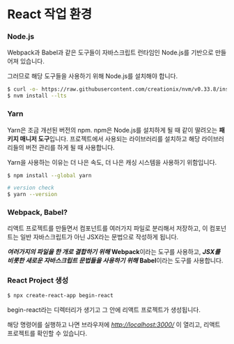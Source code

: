 # React 작업 환경

### Node.js

Webpack과 Babel과 같은 도구들이 자바스크립트 런타임인 Node.js를 기반으로 만들어져 있습니다.

그러므로 해당 도구들을 사용하기 위해 Node.js를 설치해야 합니다.

```bash
$ curl -o- https://raw.githubusercontent.com/creationix/nvm/v0.33.8/install.sh | bash
$ nvm install --lts
```

### Yarn

Yarn은 조금 개선된 버전의 npm. npm은 Node.js를 설치하게 될 때 같이 딸려오는 **패키지 매니저 도구**입니다. 프로젝트에서 사용되는 라이브러리를 설치하고 해당 라이브러리들의 버전 관리를 하게 될 때 사용합니다.

Yarn을 사용하는 이유는 더 나은 속도, 더 나은 캐싱 시스템을 사용하기 위함입니다. 

```bash
$ npm install --global yarn

# version check
$ yarn --version
```

### Webpack, Babel?

리액트 프로젝트를 만들면서 컴포넌트를 여러가지 파일로 분리해서 저장하고, 이 컴포넌트는 일반 자바스크립트가 아닌 JSX라는 문법으로 작성하게 됩니다. 

***여러가지의 파일을 한 개로 결합하기 위해*** **Webpack**이라는 도구를 사용하고, ***JSX를 비롯한 새로운 자바스크립트 문법들을 사용하기 위해*** **Babel**이라는 도구를 사용합니다. 

### React Project 생성

```bash
$ npx create-react-app begin-react
```

begin-react라는 디렉터리가 생기고 그 안에 리액트 프로젝트가 생성됩니다. 

해당 명령어를 실행하고 나면 브라우저에 *[http://localhost:3000/](http://localhost:3000/)*  이 열리고, 리액트 프로젝트를 확인할 수 있습니다.
